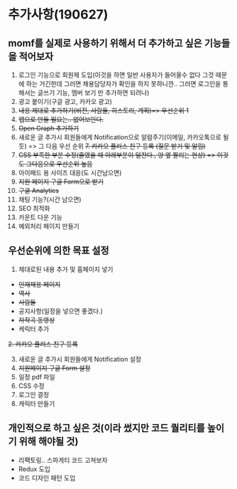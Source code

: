 # 추가사항(190627)

## momf를 실제로 사용하기 위해서 더 추가하고 싶은 기능들을 적어보자

1. 로그인 기능으로 회원제 도입(이것을 하면 일반 사용자가 들어올수 없다 그것 때문에 하는 거긴한데 그러면 채용담당자가 확인을 하지 못하니깐.. 그러면 로그인을 통해서는 글쓰기 기능, 멤버 보기 만 추가하면 되려나)
2. 광고 붙이기(구글 광고, 카카오 광고)
3. ~~내용 제대로 추가하기(비전, 사람들, 히스토리, 계획)=> 우선순위 1~~
4. ~~앱으로 만들 필요는.. 없어보인다.~~
5. ~~Open Graph 추가하기~~
6. 새로운 글 추가시 회원들에게 Notification으로 알람주기(이메일, 카카오톡으로 될듯) => 그 다음 우선 순위
   ~~7. 카카오 플러스 친구 등록 (질문 받기 및 알림)~~
7. ~~CSS 부족한 부분 수정(줄였을 때 아래부분이 덜찬다., 양 옆 짤리는 현상) => 이것도 그다음으로 우선순위 높음~~
8. 아이패드 용 사이즈 대응(도 시간남으면)
9. ~~지원 페이지 구글 Form으로 받기~~
10. ~~구글 Analytics~~
11. 채팅 기능?(시간 남으면)
12. SEO 최적화
13. 카운트 다운 기능
14. 예외처리 페이지 만들기

## 우선순위에 의한 목표 설정

1. 제대로된 내용 추가 및 홈페이지 넣기

- ~~인재채용 페이지~~
- ~~역사~~
- ~~사람들~~
- 공지사항(일정을 넣으면 좋겠다.)
- ~~자작곡 동영상~~
- 케릭터 추가

~~2. 카카오 플러스 친구 등록~~

3. 새로운 글 추가시 회원들에게 Notification 설정
4. ~~지원페이지 구글 Form 설정~~
5. 일정 pdf 파일
6. CSS 수정
7. 로그인 결정
8. 캐릭터 만들기

## 개인적으로 하고 싶은 것(이라 썼지만 코드 퀄리티를 높이기 위해 해야될 것)

- 리팩토링.. 스파게티 코드 고쳐보자
- Redux 도입
- 코드 디자인 패턴 도입
